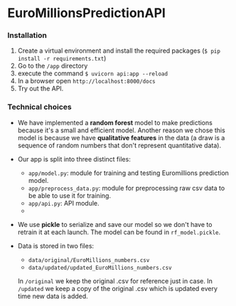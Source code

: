 # EuroMillionsPredictionAPI

### Installation

1. Create a virtual environment and install the required packages (`$ pip install -r requirements.txt`)
2. Go to the `/app` directory
3. execute the command `$ uvicorn api:app --reload`
4. In a browser open `http://localhost:8000/docs`
5. Try out the API.

### Technical choices

- We have implemented a **random forest** model to make predictions because it's a small and efficient model. Another reason we chose this model is because we have **qualitative features** in the data (a draw is a sequence of random numbers that don't represent quantitative data).

- Our app is split into three distinct files:
    - `app/model.py`: module for training and testing Euromillions prediction model.
    - `app/preprocess_data.py`: module for preprocessing raw csv data to be able to use it for training.
    - `app/api.py`: API module.
    - 
- We use **pickle** to serialize and save our model so we don't have to retrain it at each launch. The model can be found in `rf_model.pickle`.

- Data is stored in two files:
   - `data/original/EuroMillions_numbers.csv`
   - `data/updated/updated_EuroMillions_numbers.csv`

   In `/original` we keep the original .csv for reference just in case.
   In  `/updated` we keep a copy of the original .csv which is updated  every time new data is added.
